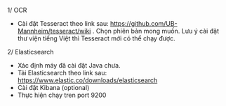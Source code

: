 1/ OCR
- Cài đặt Tesseract theo link sau: https://github.com/UB-Mannheim/tesseract/wiki . Chọn phiên bản mong muốn. Lưu ý cài đặt thư viện tiếng Việt thì Tesseract mới có thể chạy được.

2/ Elasticsearch
- Xác định máy đã cài đặt Java chưa.
- Tải Elasticsearch theo link sau: https://www.elastic.co/downloads/elasticsearch
- Cài đặt Kibana (optional)
- Thực hiện chạy tren port 9200
